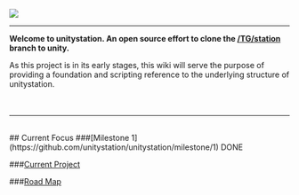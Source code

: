 ![](http://doobly.izz.moe/unitystation/wiki/unitystationLOGO.png)
***

**Welcome to unitystation. An open source effort to clone the [/TG/station](www.tgstation13.org) branch to unity.**

As this project is in its early stages, this wiki will serve the purpose of providing a foundation and scripting reference to the underlying structure of unitystation.
<br><br><br>
***
<br>
## Current Focus 
###[Milestone 1](https://github.com/unitystation/unitystation/milestone/1) DONE

###[Current Project](https://github.com/unitystation/unitystation/projects/2)

###[Road Map](https://github.com/unitystation/unitystation/wiki/Road-Map)

                             